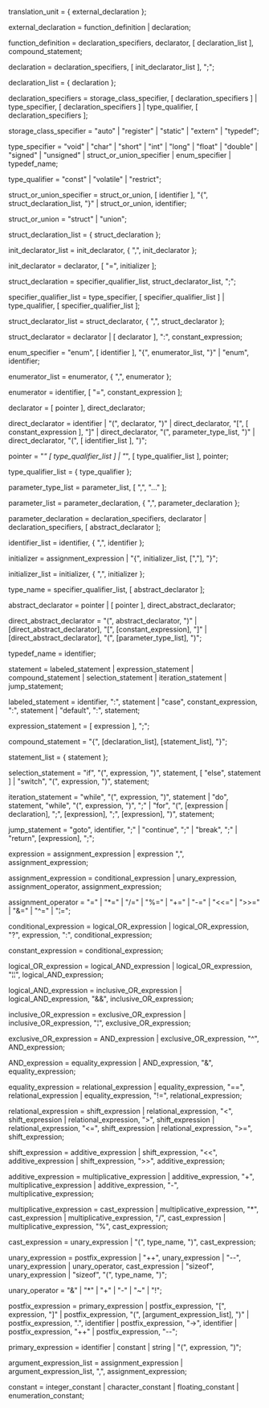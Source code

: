translation_unit = { external_declaration };

external_declaration = function_definition
                      | declaration;

function_definition = declaration_specifiers, declarator, [ declaration_list ], compound_statement;

declaration = declaration_specifiers, [ init_declarator_list ], ";";

declaration_list = { declaration };

declaration_specifiers = storage_class_specifier, [ declaration_specifiers ]
                        | type_specifier, [ declaration_specifiers ]
                        | type_qualifier, [ declaration_specifiers ];

storage_class_specifier = "auto" | "register" | "static" | "extern" | "typedef";

type_specifier = "void" | "char" | "short" | "int" | "long" | "float" | "double" | "signed" | "unsigned"
                  | struct_or_union_specifier
                  | enum_specifier
                  | typedef_name;

type_qualifier = "const" | "volatile" | "restrict";

struct_or_union_specifier = struct_or_union, [ identifier ], "{", struct_declaration_list, "}"
                            | struct_or_union, identifier;

struct_or_union = "struct" | "union";

struct_declaration_list = { struct_declaration };

init_declarator_list = init_declarator, { ",", init_declarator };

init_declarator = declarator, [ "=", initializer ];

struct_declaration = specifier_qualifier_list, struct_declarator_list, ";";

specifier_qualifier_list = type_specifier, [ specifier_qualifier_list ]
                          | type_qualifier, [ specifier_qualifier_list ];

struct_declarator_list = struct_declarator, { ",", struct_declarator };

struct_declarator = declarator
                    | [ declarator ], ":", constant_expression;

enum_specifier = "enum", [ identifier ], "{", enumerator_list, "}"
                | "enum", identifier;

enumerator_list = enumerator, { ",", enumerator };

enumerator = identifier, [ "=", constant_expression ];

declarator = [ pointer ], direct_declarator;

direct_declarator = identifier
                    | "(", declarator, ")"
                    | direct_declarator, "[", [ constant_expression ], "]"
                    | direct_declarator, "(", parameter_type_list, ")"
                    | direct_declarator, "(", [ identifier_list ], ")";

pointer = "*" [ type_qualifier_list ]
          | "*", [ type_qualifier_list ], pointer;

type_qualifier_list = { type_qualifier };

parameter_type_list = parameter_list, [ ",", "..." ];

parameter_list = parameter_declaration, { ",", parameter_declaration };

parameter_declaration = declaration_specifiers, declarator
                        | declaration_specifiers, [ abstract_declarator ];

identifier_list = identifier, { ",", identifier };

initializer = assignment_expression
            | "{", initializer_list, [","], "}";

initializer_list = initializer, { ",", initializer };

type_name = specifier_qualifier_list, [ abstract_declarator ];

abstract_declarator = pointer
                    | [ pointer ], direct_abstract_declarator;

direct_abstract_declarator = "(", abstract_declarator, ")"
                            | [direct_abstract_declarator], "[", [constant_expression], "]"
                            | [direct_abstract_declarator], "(", [parameter_type_list], ")";

typedef_name = identifier;

statement = labeled_statement
          | expression_statement
          | compound_statement
          | selection_statement
          | iteration_statement
          | jump_statement;

labeled_statement = identifier, ":", statement
                    | "case", constant_expression, ":", statement 
                    | "default", ":", statement;

expression_statement = [ expression ], ";";

compound_statement = "{", [declaration_list], [statement_list], "}";

statement_list = { statement };

selection_statement = "if", "(", expression, ")", statement, [ "else", statement ]
                      | "switch", "(", expression, ")", statement;

iteration_statement = "while", "(", expression, ")", statement
                    | "do", statement, "while", "(", expression, ")", ";"
                    | "for", "(", [expression | declaration], ";", [expression], ";", [expression], ")", statement;

jump_statement = "goto", identifier, ";"
                | "continue", ";"
                | "break", ";"
                | "return", [expression], ";";

expression = assignment_expression
            | expression ",", assignment_expression;

assignment_expression = conditional_expression
                      | unary_expression, assignment_operator, assignment_expression;

assignment_operator = "=" | "*=" | "/=" | "%=" | "+=" | "-=" | "<<=" | ">>=" | "&=" | "^=" | "¦=";

conditional_expression = logical_OR_expression
                        | logical_OR_expression, "?", expression, ":", conditional_expression;

constant_expression = conditional_expression;

logical_OR_expression = logical_AND_expression
                      | logical_OR_expression, "¦¦", logical_AND_expression;

logical_AND_expression = inclusive_OR_expression
                        | logical_AND_expression, "&&", inclusive_OR_expression;

inclusive_OR_expression = exclusive_OR_expression
                        | inclusive_OR_expression, "¦", exclusive_OR_expression;

exclusive_OR_expression = AND_expression
                        | exclusive_OR_expression, "^", AND_expression;

AND_expression = equality_expression
                | AND_expression, "&", equality_expression;

equality_expression = relational_expression
                    | equality_expression, "==", relational_expression
                    | equality_expression, "!=", relational_expression;

relational_expression = shift_expression
                      | relational_expression, "<", shift_expression
                      | relational_expression, ">", shift_expression
                      | relational_expression, "<=", shift_expression
                      | relational_expression, ">=", shift_expression;

shift_expression = additive_expression
                  | shift_expression, "<<", additive_expression
                  | shift_expression, ">>", additive_expression;

additive_expression = multiplicative_expression
                    | additive_expression, "+", multiplicative_expression
                    | additive_expression, "-", multiplicative_expression;

multiplicative_expression = cast_expression
                          | multiplicative_expression, "*", cast_expression
                          | multiplicative_expression, "/", cast_expression
                          | multiplicative_expression, "%", cast_expression;

cast_expression = unary_expression
                  | "(", type_name, ")", cast_expression;

unary_expression = postfix_expression
                  | "++", unary_expression
                  | "--", unary_expression
                  | unary_operator, cast_expression
                  | "sizeof", unary_expression
                  | "sizeof", "(", type_name, ")";

unary_operator = "&" | "*" | "+" | "-" | "~" | "!";

postfix_expression = primary_expression
                    | postfix_expression, "[", expression, "]"
                    | postfix_expression, "(", [argument_expression_list], ")"
                    | postfix_expression, ".", identifier
                    | postfix_expression, "->", identifier
                    | postfix_expression, "++"
                    | postfix_expression, "--";

primary_expression = identifier
                    | constant
                    | string
                    | "(", expression, ")";

argument_expression_list = assignment_expression
                          | argument_expression_list, ",", assignment_expression;

constant = integer_constant
          | character_constant
          | floating_constant
          | enumeration_constant;
